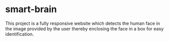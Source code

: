 # smart-brain
This project is a fully responsive website which detects the human face in the image provided by the user thereby enclosing the face in a box for easy identification.
